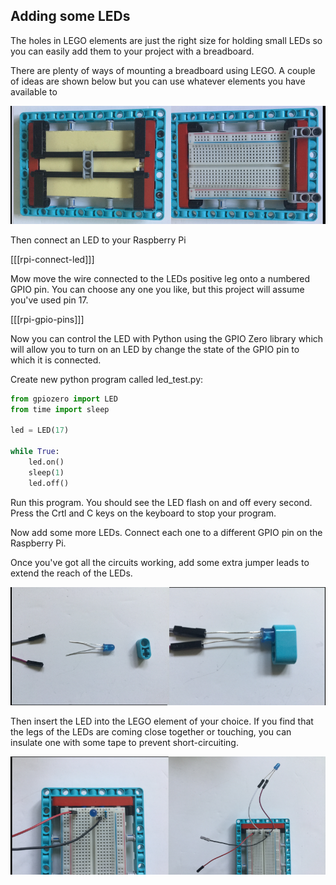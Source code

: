 
## Adding some LEDs

The holes in LEGO elements are just the right size for holding small LEDs so you can easily add them to your project with a breadboard.

There are plenty of ways of mounting a breadboard using LEGO. A couple of ideas are shown below but you can use whatever elements you have available to  

![breadboard](images/big-breadboard.png)


Then connect an LED to your Raspberry Pi

[[[rpi-connect-led]]]

Mow move the wire connected to the LEDs positive leg onto a numbered GPIO pin. You can choose any one you like, but this project will assume you've used pin 17.

[[[rpi-gpio-pins]]]

Now you can control the LED with Python using the GPIO Zero library which will allow you to turn on an LED by change the state of the GPIO pin to which it is connected.

Create new python program called led_test.py:

```python
from gpiozero import LED
from time import sleep

led = LED(17)

while True:
    led.on()
    sleep(1)
    led.off()
```

Run this program. You should see the LED flash on and off every second. Press the Crtl and C keys on the keyboard to stop your program.

Now add some more LEDs. Connect each one to a different GPIO pin on the Raspberry Pi.

Once you've got all the circuits working, add some extra jumper leads to extend the reach of the LEDs.

![breadboard](images/ledsinlego.png)

Then insert the LED into the LEGO element of your choice. If you find that the legs of the LEDs are coming close together or touching, you can insulate one with some tape to prevent short-circuiting.

![breadboard](images/legtolegs2.png)
